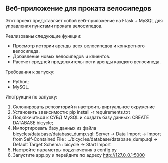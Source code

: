 ## Веб-приложение для проката велосипедов

Этот проект представляет собой веб-приложение на Flask + MySQL для управления пунктами проката велосипедов.

Реализованы следующие функции:
- Просмотр истории аренды всех велосипедов и конкретного велосипеда.
- Добавление новых велосипедов и клиентов.
- Рассчет средней продолжительности аренды каждого велосипеда.

Требования к запуску:
- Python;
- MySQL.

Инструкция по запуску:
1. Склонировать репозиторий и настроить виртуальное окружение
2. Установить зависимости: pip install -r requirements.txt
3. Подключиться к СУБД MySQL и создать базу данных: CREATE DATABASE bicycle;
4. Импортировать базу данных из файла bicycles/database/database_dump.sql: Server -> Data Import -> Import from Self-Contained File : ../bicycles/database/database_dump.sql -> Default Target Schema : bicycle -> Start Import
5. Настройте параметры подключения в config.py
6. Запустите app.py и перейдите по адресу http://127.0.0.1:5000
